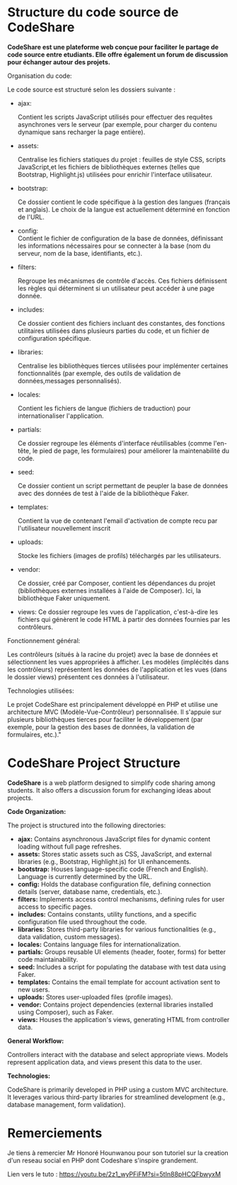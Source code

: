 






# Structure du code source de CodeShare

**CodeShare est une plateforme web conçue pour faciliter le partage de code source entre etudiants. Elle offre également un forum de discussion pour échanger autour des projets.**

Organisation du code:

Le code source est structuré selon les dossiers suivante :

- ajax: 

    Contient les scripts JavaScript utilisés pour effectuer des requêtes asynchrones vers le serveur (par exemple, pour charger du contenu dynamique sans recharger la page entière).

- assets: 

    Centralise les fichiers statiques du projet : feuilles de style CSS, scripts JavaScript,et les fichiers de bibliothèques externes (telles que Bootstrap, Highlight.js) utilisées pour enrichir l'interface utilisateur.

- bootstrap: 

    Ce dossier contient le code spécifique à la gestion des langues (français et anglais). Le choix de la langue est actuellement déterminé en fonction de l'URL.

- config:   
    Contient le fichier de configuration de la base de données, définissant les informations nécessaires pour se connecter à la base (nom du serveur, nom de la base, identifiants, etc.).

- filters: 

    Regroupe les mécanismes de contrôle d'accès. Ces fichiers définissent les règles qui déterminent si un utilisateur peut accéder à une page donnée.

- includes: 

    Ce dossier contient des fichiers incluant des constantes, des fonctions utilitaires utilisées dans plusieurs parties du code, et un  fichier de configuration spécifique.
    
- libraries: 

    Centralise les bibliothèques tierces utilisées pour implémenter certaines fonctionnalités (par exemple, des outils de validation de données,messages personnalisés).

- locales: 

    Contient les fichiers de langue (fichiers de traduction) pour internationaliser l'application.

- partials: 

    Ce dossier regroupe les éléments d'interface réutilisables (comme l'en-tête, le pied de page, les formulaires) pour améliorer la maintenabilité du code.

- seed: 

    Ce dossier contient un script permettant de peupler la base de données avec des données de test à l'aide de la bibliothèque Faker.


- templates: 

    Contient la vue de contenant l'email d'activation de compte recu par l'utilisateur nouvellement inscrit
- uploads:

    Stocke les fichiers (images de profils) téléchargés par les utilisateurs.
- vendor:

    Ce dossier, créé par Composer, contient les dépendances du projet (bibliothèques externes installées à l'aide de Composer). Ici, la bibliothèque Faker uniquement.
- views: 
    Ce dossier regroupe les vues de l'application, c'est-à-dire les fichiers qui génèrent le code HTML à partir des données fournies par les contrôleurs.

Fonctionnement général:

Les contrôleurs (situés à la racine du projet) avec la base de données et sélectionnent les vues appropriées à afficher. Les modèles (implécités dans les contrôleurs) représentent les données de l'application et les vues (dans le dossier views) présentent ces données à l'utilisateur.

Technologies utilisées:

Le projet CodeShare est principalement développé en PHP et utilise une architecture MVC (Modèle-Vue-Contrôleur) personnalisée. Il s'appuie sur plusieurs bibliothèques tierces pour faciliter le développement (par exemple, pour la gestion des bases de données, la validation de formulaires, etc.)."




# CodeShare Project Structure

**CodeShare** is a web platform designed to simplify code sharing among students. It also offers a discussion forum for exchanging ideas about projects.

**Code Organization:**

The project is structured into the following directories:

- **ajax:** Contains asynchronous JavaScript files for dynamic content loading without full page refreshes.
- **assets:** Stores static assets such as CSS, JavaScript, and external libraries (e.g., Bootstrap, Highlight.js) for UI enhancements.
- **bootstrap:** Houses language-specific code (French and English). Language is currently determined by the URL.
- **config:** Holds the database configuration file, defining connection details (server, database name, credentials, etc.).
- **filters:** Implements access control mechanisms, defining rules for user access to specific pages.
- **includes:** Contains constants, utility functions, and a specific configuration file used throughout the code.
- **libraries:** Stores third-party libraries for various functionalities (e.g., data validation, custom messages).
- **locales:** Contains language files for internationalization.
- **partials:** Groups reusable UI elements (header, footer, forms) for better code maintainability.
- **seed:** Includes a script for populating the database with test data using Faker.
- **templates:** Contains the email template for account activation sent to new users.
- **uploads:** Stores user-uploaded files (profile images).
- **vendor:** Contains project dependencies (external libraries installed using Composer), such as Faker.
- **views:** Houses the application's views, generating HTML from controller data.

**General Workflow:**

Controllers interact with the database and select appropriate views. Models represent application data, and views present this data to the user.

**Technologies:**

CodeShare is primarily developed in PHP using a custom MVC architecture. It leverages various third-party libraries for streamlined development (e.g., database management, form validation).



# Remerciements

Je tiens à remercier Mr Honoré Hounwanou pour son tutoriel sur la creation d'un reseau social en PHP dont Codeshare s'inspire grandement.

Lien vers le tuto : https://youtu.be/2z1_wyPFiFM?si=5tIn88pHCQFbwyxM